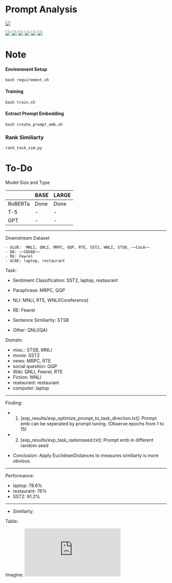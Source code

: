 
# Prompt Analysis

![](https://pandao.github.io/editor.md/images/logos/editormd-logo-180x180.png)

![](https://img.shields.io/github/stars/pandao/editor.md.svg) ![](https://img.shields.io/github/forks/pandao/editor.md.svg) ![](https://img.shields.io/github/tag/pandao/editor.md.svg) ![](https://img.shields.io/github/release/pandao/editor.md.svg) ![](https://img.shields.io/github/issues/pandao/editor.md.svg) ![](https://img.shields.io/bower/v/editor.md.svg)


Note
=============
#### Environment Setup
```
bash requirement.sh
```


#### Training
```
bash train.sh
```


#### Extract Prompt Embedding
```
bash create_prompt_emb.sh
```

### Rank Similiarty
```
rank_task_sim.py
```



To-Do
=============
Model Size and Type

|   |  BASE | LARGE  |
| ------------ | ------------ | ------------ |
| RoBERTa  |  Done  |  Done  |
| T-5  | -  |  - |
| GPT  |  - | -  |   |


---

Downstream Dataset
```
- GLUE:  MNLI, QNLI, MRPC, QQP, RTE, SST2, WNLI, STSB, ~~CoLA~~
- QA: ~~SQUAD~~
- RE: Fewrel
- GCAE: laptop, restaurant
```

Task:
- Sentiment Classification: SST2, laptop, restaurant
- Paraphrase: MRPC,  QQP
- NLI: MNLI, RTE, WNLI(Coreference)
- RE: Fewrel

- Sentence Similiarity: STSB
- Other: QNLI(QA)


Domain:
- misc.: STSB, MNLI
- movie: SST2
- news: MRPC, RTE
- social question: QQP
- Wiki: QNLI, Fewrel, RTE
- Fiction: WNLI
- reataurant: restaurant
- computer: laptop


---
Finding:
- 1. [exp_results/exp_optimize_prompt_to_task_direction.txt]: Prompt emb can be seperated by prompt tuning. (Observe epochs from 1 to 15)
- 2. [exp_results/exp_task_radomseed.txt]: Prompt emb in different random seed 

- Conclusion: Apply EuclideanDistances to measures similiarty is more obvious. 

---
Performance:
- laptop: 78.6%
- restaurant: 76% 
- SST2: 91.2%

---
- Similiarty:

Table:

Imagine:
![TSNE](https://github.com/yushengsu-thu/prompt/output.pdf?raw=true)
